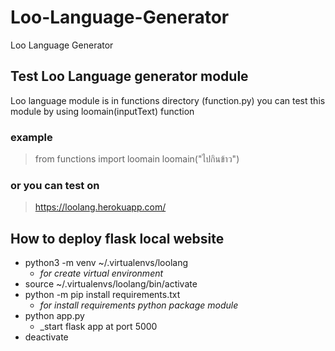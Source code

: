 # Loo-Language-Generator
Loo Language Generator
## Test Loo Language generator module
  Loo language module is in functions directory (function.py)
  you can test this module by using loomain(inputText) function 
### example 
  > from functions import loomain
  > loomain("ไปกินข้าว")
### or you can test on
  > https://loolang.herokuapp.com/

## How to deploy flask local website
* python3 -m venv ~/.virtualenvs/loolang 
  * _for create virtual environment_
* source ~/.virtualenvs/loolang/bin/activate
* python -m pip install requirements.txt
  * _for install requirements python package module_
* python app.py 
  * _start flask app at port 5000
* deactivate

